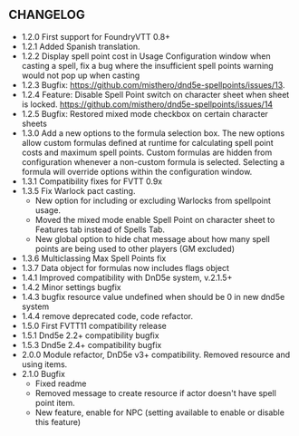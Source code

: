 ## CHANGELOG

- 1.2.0 First support for FoundryVTT 0.8+
- 1.2.1 Added Spanish translation.
- 1.2.2 Display spell point cost in Usage Configuration window when casting a spell, fix a bug where the insufficient spell points warning would not pop up when casting
- 1.2.3 Bugfix: https://github.com/misthero/dnd5e-spellpoints/issues/13.
- 1.2.4 Feature: Disable Spell Point switch on character sheet when sheet is locked. https://github.com/misthero/dnd5e-spellpoints/issues/14
- 1.2.5 Bugfix: Restored mixed mode checkbox on certain character sheets
- 1.3.0 Add a new options to the formula selection box. The new options allow custom formulas defined at runtime for calculating spell point costs and maximum spell points. Custom formulas are hidden from configuration whenever a non-custom formula is selected. Selecting a formula will override options within the configuration window.
- 1.3.1 Compatibility fixes for FVTT 0.9x
- 1.3.5 Fix Warlock pact casting. 
  - New option for including or excluding Warlocks from spellpoint usage. 
  - Moved the mixed mode enable Spell Point on character sheet to Features tab instead of Spells Tab.
  - New global option to hide chat message about how many spell points are being used to other players (GM excluded)
- 1.3.6 Multiclassing Max Spell Points fix
- 1.3.7 Data object for formulas now includes flags object
- 1.4.1 Improved compatibility with DnD5e system, v.2.1.5+
- 1.4.2 Minor settings bugfix
- 1.4.3 bugfix resource value undefined when should be 0 in new dnd5e system
- 1.4.4 remove deprecated code, code refactor.
- 1.5.0 First FVTT11 compatibility release
- 1.5.1 Dnd5e 2.2+ compatibility bugfix
- 1.5.3 Dnd5e 2.4+ compatibility bugfix
- 2.0.0 Module refactor, DnD5e v3+ compatibility. Removed resource and using items.
- 2.1.0 Bugfix
  - Fixed readme
  - Removed message to create resource if actor doesn't have spell point item.
  - New feature, enable for NPC (setting available to enable or disable this feature)

